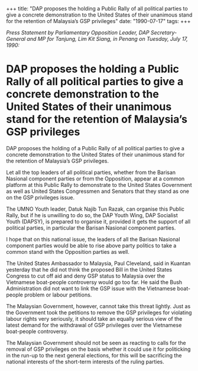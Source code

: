+++ 
title: "DAP proposes the holding a Public Rally of all political parties to give a concrete demonstration to the United States of their unanimous stand for the retention of Malaysia’s GSP privileges"
date: "1990-07-17"
tags:
+++

_Press Statement by Parliamentary Opposition Leader, DAP Secretary-General and MP for Tanjung, Lim Kit Siang, in Penang on Tuesday, July 17, 1990:_

# DAP proposes the holding a Public Rally of all political parties to give a concrete demonstration to the United States of their unanimous stand for the retention of Malaysia’s GSP privileges

DAP proposes the holding of a Public Rally of all political parties to give a concrete demonstration to the United States of their unanimous stand for the retention of Malaysia’s GSP privileges.</u>

Let all the top leaders of all political parties, whether from the Barisan Nasional component parties or from the Opposition, appear at a common platform at this Public Rally to demonstrate to the United States Government as well as United States Congressmen and Senators that they stand as one on the GSP privileges issue. 

The UMNO Youth leader, Datuk Najib Tun Razak, can organise this Public Rally, but if he is unwilling to do so, the DAP Youth Wing, DAP Socialist Youth (DAPSY), is prepared to organise it, provided it gets the support of all political parties, in particular the Barisan Nasional component parties. 

I hope that on this national issue, the leaders of all the Barisan Nasional component parties would be able to rise above party politics to take a common stand with the Opposition parties as well. 

The United States Ambassador to Malaysia, Paul Cleveland, said in Kuantan yesterday that he did not think the proposed Bill in the United States Congress to cut off aid and deny GSP status to Malaysia over the Vietnamese boat-people controversy would go too far. He said the Bush Administration did not want to link the GSP issue with the Vietnamese boat-people problem or labour petitions. 

The Malaysian Government, however, cannot take this threat lightly. Just as the Government took the petitions to remove the GSP privileges for violating labour rights very seriously, it should take an equally serious view of the latest demand for the withdrawal of GSP privileges over the Vietnamese boat-people controversy.

The Malaysian Government should not be seen as reacting to calls for the removal of GSP privileges on the basis whether it could use it for politicking in the run-up to the next general elections, for this will be sacrificing the national interests of the short-term interests of the ruling parties. 
 

